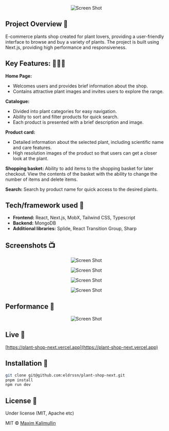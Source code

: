 <p align="center">
    <img src="https://github.com/eldrssn/plant-shop-next/public/pictures/hello.jpg" alt="Screen Shot">
</p>

## Project Overview 🎉

E-commerce plants shop created for plant lovers, providing a user-friendly interface to browse and buy a variety of plants. The project is built using Next.js, providing high performance and responsiveness.

## Key Features: 🧑🏽‍💻

**Home Page:**
- Welcomes users and provides brief information about the shop.
- Contains attractive plant images and invites users to explore the range.

**Catalogue:**
- Divided into plant categories for easy navigation.
- Ability to sort and filter products for quick search.
- Each product is presented with a brief description and image.

**Product card:**
- Detailed information about the selected plant, including scientific name and care features.
- High resolution images of the product so that users can get a closer look at the plant.

**Shopping basket:**
Ability to add items to the shopping basket for later checkout.
View the contents of the basket with the ability to change the number of items and delete items.

**Search:**
Search by product name for quick access to the desired plants.


## Tech/framework used 🔧

 - **Frontend:** React, Next.js, MobX, Tailwind CSS, Typescript
 - **Backend:** MongoDB
 - **Additional libraries:** Splide, React Transition Group, Sharp

## Screenshots 📺

<p align="center">
    <img src="https://github.com/eldrssn/plant-shop-next/public/pictures/hero.png" alt="Screen Shot">
</p>

<p align="center">
    <img src="https://github.com/eldrssn/plant-shop-next/public/pictures/catalog.png" alt="Screen Shot">
</p>

<p align="center">
    <img src="https://github.com/eldrssn/plant-shop-next/public/pictures/cart.png" alt="Screen Shot">
</p>

<p align="center">
    <img src="https://github.com/eldrssn/plant-shop-next/public/pictures/item.png" alt="Screen Shot">
</p>

## Performance 🚀

<p align="center">
    <img src="https://github.com/eldrssn/plant-shop-next/public/pictures/perfomance.png" alt="Screen Shot">
</p>

## Live 📍

[https://plant-shop-next.vercel.app](https://plant-shop-next.vercel.app) 

## Installation 💾

```bash
git clone git@github.com:eldrssn/plant-shop-next.git
pnpm install
npm run dev
```

## License 🔱

Under license (MIT, Apache etc)

MIT © [Maxim Kalimullin]()